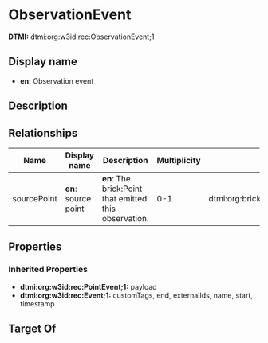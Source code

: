# ObservationEvent
**DTMI:** dtmi:org:w3id:rec:ObservationEvent;1
## Display name
- **en:** Observation event
## Description
## Relationships
|Name|Display name|Description|Multiplicity|Target|Properties|Writable|
|-|-|-|-|-|-|-|
|sourcePoint|**en**: source point|**en**: The brick:Point that emitted this observation.|0-1|dtmi:org:brickschema:schema:Brick:Point;1||True|
## Properties
### Inherited Properties
* **dtmi:org:w3id:rec:PointEvent;1:** payload
* **dtmi:org:w3id:rec:Event;1:** customTags, end, externalIds, name, start, timestamp
## Target Of
